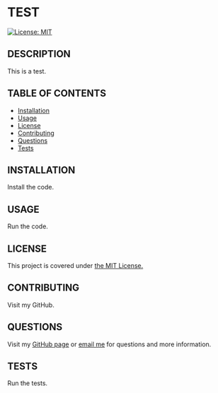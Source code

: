 # TEST

[![License: MIT](https://img.shields.io/badge/License-MIT-yellow.svg)](https://opensource.org/licenses/MIT)

## DESCRIPTION
This is a test.

## TABLE OF CONTENTS
- [Installation](#INSTALLATION)
- [Usage](#USAGE)
- [License](#LICENSE)
- [Contributing](#CONTRIBUTING)
- [Questions](#QUESTIONS)
- [Tests](#TESTS)

## INSTALLATION
Install the code.

## USAGE
Run the code.

## LICENSE
This project is covered under [the MIT License.](https://opensource.org/licenses/MIT)

## CONTRIBUTING
Visit my GitHub.

## QUESTIONS
Visit my [GitHub page](https://github.com/thinkbui/) or [email me](mailto:admin@example.com) for questions and more information.

## TESTS
Run the tests.

